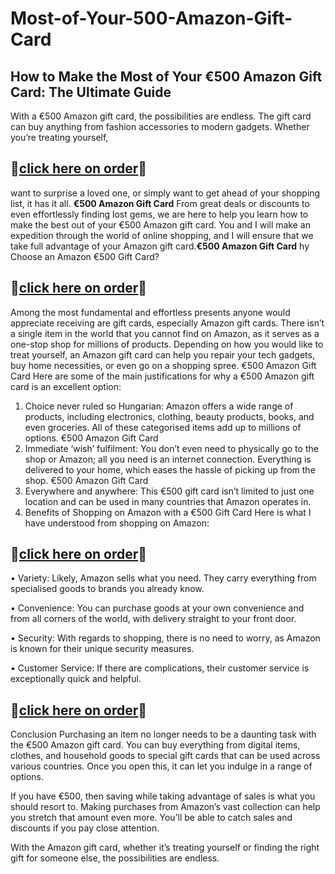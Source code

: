 # Most-of-Your-500-Amazon-Gift-Card
## How to Make the Most of Your €500 Amazon Gift Card: The Ultimate Guide
With a €500 Amazon gift card, the possibilities are endless. The gift card can buy anything from fashion accessories to modern gadgets. Whether you’re treating yourself, 

## 🔴**[click here on order](https://tcrmart.com/e500-amazon-gift-card/)**🔴

want to surprise a loved one, or simply want to get ahead of your shopping list, it has it all. **€500 Amazon Gift Card**
From great deals or discounts to even effortlessly finding lost gems, we are here to help you learn how to make the best out of your €500 Amazon gift card. You and I will make an expedition through the world of online shopping, and I will ensure that we take full advantage of your Amazon gift card.**€500 Amazon Gift Card**
hy Choose an Amazon €500 Gift Card?

## 🔴**[click here on order](https://tcrmart.com/e500-amazon-gift-card/)**🔴

Among the most fundamental and effortless presents anyone would appreciate receiving are gift cards, especially Amazon gift cards. There isn’t a single item in the world that you cannot find on Amazon, as it serves as a one-stop shop for millions of products. Depending on how you would like to treat yourself, an Amazon gift card can help you repair your tech gadgets, buy home necessities, or even go on a shopping spree. €500 Amazon Gift Card
Here are some of the main justifications for why a €500 Amazon gift card is an excellent option:
1. Choice never ruled so Hungarian: Amazon offers a wide range of products, including electronics, clothing, beauty products, books, and even groceries. All of these categorised items add up to millions of options. €500 Amazon Gift Card
2. Immediate ‘wish’ fulfilment: You don’t even need to physically go to the shop or Amazon; all you need is an internet connection. Everything is delivered to your home, which eases the hassle of picking up from the shop. €500 Amazon Gift Card
3. Everywhere and anywhere: This €500 gift card isn’t limited to just one location and can be used in many countries that Amazon operates in.
4. Benefits of Shopping on Amazon with a €500 Gift Card
Here is what I have understood from shopping on Amazon:

## 🔴**[click here on order](https://tcrmart.com/e500-amazon-gift-card/)**🔴

• Variety: Likely, Amazon sells what you need. They carry everything from specialised goods to brands you already know.

• Convenience: You can purchase goods at your own convenience and from all corners of the world, with delivery straight to your front door.

• Security: With regards to shopping, there is no need to worry, as Amazon is known for their unique security measures.

• Customer Service: If there are complications, their customer service is exceptionally quick and helpful.

## 🔴**[click here on order](https://tcrmart.com/e500-amazon-gift-card/)**🔴

Conclusion
Purchasing an item no longer needs to be a daunting task with the €500 Amazon gift card. You can buy everything from digital items, clothes, and household goods to special gift cards that can be used across various countries. Once you open this, it can let you indulge in a range of options.

If you have €500, then saving while taking advantage of sales is what you should resort to. Making purchases from Amazon’s vast collection can help you stretch that amount even more. You’ll be able to catch sales and discounts if you pay close attention.

With the Amazon gift card, whether it’s treating yourself or finding the right gift for someone else, the possibilities are endless.
